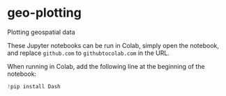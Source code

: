 # geo-plotting
Plotting geospatial data

These Jupyter notebooks can be run in Colab,
simply open the notebook, and replace `github.com` to `githubtocolab.com`
in the URL.

When running in Colab, add the following line at the beginning of the notebook:

```python
!pip install Dash
```
